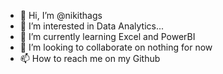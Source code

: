 - 👋 Hi, I’m @nikithags
- 👀 I’m interested in Data Analytics...
- 🌱 I’m currently learning Excel and PowerBI
- 💞️ I’m looking to collaborate on nothing for now
- 📫 How to reach me on my Github 

<!---
nikithags/nikithags is a ✨ special ✨ repository because its `README.md` (this file) appears on your GitHub profile.
You can click the Preview link to take a look at your changes.
--->
